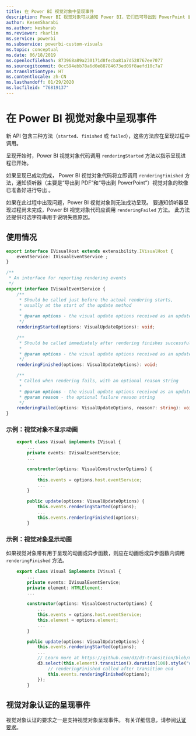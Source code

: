 ```yaml
---
title: 在 Power BI 视觉对象中呈现事件
description: Power BI 视觉对象可以通知 Power BI，它们已可导出到 PowerPoint 或 PDF。
author: KesemSharabi
ms.author: kesharab
ms.reviewer: rkarlin
ms.service: powerbi
ms.subservice: powerbi-custom-visuals
ms.topic: conceptual
ms.date: 06/18/2019
ms.openlocfilehash: 873968a89a230171d8fecba81a7d528767ee7077
ms.sourcegitcommit: 0cc594ebb78a6d0e88784673ed09f8aefd10c7a7
ms.translationtype: HT
ms.contentlocale: zh-CN
ms.lasthandoff: 01/29/2020
ms.locfileid: "76819137"
---
```

# <a name="render-events-in-power-bi-visuals"></a>在 Power BI 视觉对象中呈现事件

新 API 包含三种方法（`started`、`finished` 或 `failed`），这些方法应在呈现过程中调用。

呈现开始时，Power BI 视觉对象代码调用 `renderingStarted` 方法以指示呈现进程已开始。

如果呈现已成功完成， Power BI 视觉对象代码将立即调用 `renderingFinished` 方法，通知侦听器（主要是“导出到 PDF”和“导出到 PowerPoint”）视觉对象的映像已准备好进行导出   。

如果在此过程中出现问题，Power BI 视觉对象则无法成功呈现。 要通知侦听器呈现过程尚未完成，Power BI 视觉对象代码应调用 `renderingFailed` 方法。 此方法还提供可选字符串用于说明失败原因。

## <a name="usage"></a>使用情况

```typescript
export interface IVisualHost extends extensibility.IVisualHost {
    eventService: IVisualEventService ;
}

/**
 * An interface for reporting rendering events
 */
export interface IVisualEventService {
    /**
     * Should be called just before the actual rendering starts, 
     * usually at the start of the update method
     *
     * @param options - the visual update options received as an update parameter
     */
    renderingStarted(options: VisualUpdateOptions): void;

    /**
     * Should be called immediately after rendering finishes successfully
     * 
     * @param options - the visual update options received as an update parameter
     */
    renderingFinished(options: VisualUpdateOptions): void;

    /**
     * Called when rendering fails, with an optional reason string
     * 
     * @param options - the visual update options received as an update parameter
     * @param reason - the optional failure reason string
     */
    renderingFailed(options: VisualUpdateOptions, reason?: string): void;
}
```

### <a name="sample-the-visual-displays-no-animations"></a>示例：视觉对象不显示动画

```typescript
    export class Visual implements IVisual {
        ...
        private events: IVisualEventService;
        ...

        constructor(options: VisualConstructorOptions) {
            ...
            this.events = options.host.eventService;
            ...
        }

        public update(options: VisualUpdateOptions) {
            this.events.renderingStarted(options);
            ...
            this.events.renderingFinished(options);
        }
```

### <a name="sample-the-visual-displays-animations"></a>示例：视觉对象显示动画

如果视觉对象带有用于呈现的动画或异步函数，则应在动画后或异步函数内调用 `renderingFinished` 方法。

```typescript
    export class Visual implements IVisual {
        ...
        private events: IVisualEventService;
        private element: HTMLElement;
        ...

        constructor(options: VisualConstructorOptions) {
            ...
            this.events = options.host.eventService;
            this.element = options.element;
            ...
        }

        public update(options: VisualUpdateOptions) {
            this.events.renderingStarted(options);
            ...
            // Learn more at https://github.com/d3/d3-transition/blob/master/README.md#transition_end
            d3.select(this.element).transition().duration(100).style("opacity","0").end().then(() => {
                // renderingFinished called after transition end
                this.events.renderingFinished(options);
            });
        }
```

## <a name="rendering-events-for-visual-certification"></a>视觉对象认证的呈现事件

视觉对象认证的要求之一是支持视觉对象呈现事件。 有关详细信息，请参阅[认证要求](https://docs.microsoft.com/power-bi/power-bi-custom-visuals-certified?#certification-requirements)。
